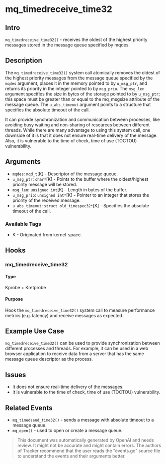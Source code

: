 
# mq_timedreceive_time32

## Intro
`mq_timedreceive_time32()` - receives the oldest of the highest priority messages stored in the message queue specified by mqdes.

## Description
The `mq_timedreceive_time32()` system call atomically removes the oldest of the highest priority messages from the message queue specified by the `mqdes` argument, places it in the memory pointed to by `u_msg_ptr`, and returns its priority in the integer pointed to by `msg_prio`. The `msg_len` argument specifies the size in bytes of the storage pointed to by `u_msg_ptr`; this space must be greater than or equal to the mq_msgsize attribute of the message queue. The `u_abs_timeout` argument points to a structure that specifies the absolute timeout of the call. 

It can provide synchronization and communication between processes, like avoiding busy waiting and non-sharing of resources between different threads. While there are many advantage to using this system call, one downside of it is that it does not ensure real-time delivery of the message. Also, it is vulnerable to the time of check, time of use (TOCTOU) vulnerability. 

## Arguments
* `mqdes`: `mqd_t`[K] - Descriptor of the message queue.
* `u_msg_ptr`: `char*`[K] - Points to the buffer where the oldest/highest priority message will be stored.
* `msg_len`: `unsigned int`[K] - Length in bytes of the buffer. 
* `u_msg_prio`: `unsigned int*`[K] - Pointer to an integer that stores the priority of the received message.
* `u_abs_timeout`: `struct old_timespec32*`[K] - Specifies the absolute timeout of the call.

### Available Tags
* K - Originated from kernel-space.

## Hooks
### mq_timedreceive_time32
#### Type
Kprobe + Kretprobe
#### Purpose
Hook the `mq_timedreceive_time32()` system call to measure performance metrics (e.g. latency) and receive messages as expected. 

## Example Use Case
`mq_timedreceive_time32()` can be used to provide synchronization between different processes and threads. For example, it can be used in a web browser application to receive data from a server that has the same message queue descriptor as the process.

## Issues
* It does not ensure real-time delivery of the messages. 
* It is vulnerable to the time of check, time of use (TOCTOU) vulnerability. 

## Related Events
* `mq_timedsend_time32()` - sends a message with absolute timeout to a message queue. 
* `mq_open()` - used to open or create a message queue.

> This document was automatically generated by OpenAI and needs review. It might
> not be accurate and might contain errors. The authors of Tracker recommend that
> the user reads the "events.go" source file to understand the events and their
> arguments better.
